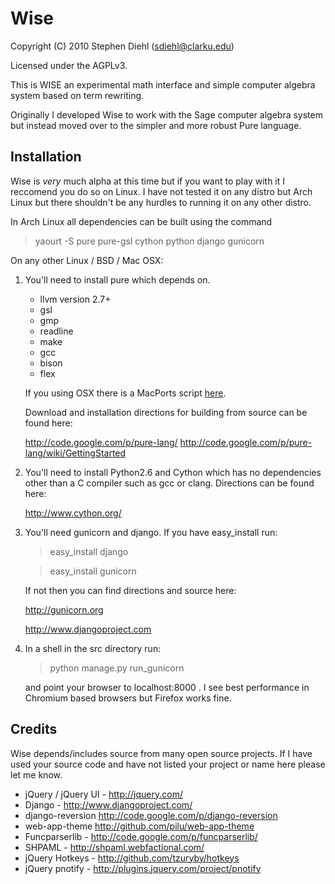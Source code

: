 # Wise  
Copyright (C) 2010 Stephen Diehl (<sdiehl@clarku.edu>)

Licensed under the AGPLv3.

This is WISE an experimental math interface and simple
computer algebra system based on term rewriting. 

Originally I developed Wise to work with the Sage computer algebra 
system but instead moved over to the simpler and more robust
Pure language.

## Installation

Wise is *very* much alpha at this time but if you want to play
with it I reccomend you do so on Linux. I have not tested it on
any distro but Arch Linux but there shouldn't be any hurdles to
running it on any other distro.

In Arch Linux all dependencies can be built using the command

>    yaourt -S pure pure-gsl cython python django gunicorn

On any other Linux / BSD / Mac OSX:

1.  You'll need to install pure which depends on.
    
    - llvm version 2.7+
    - gsl
    - gmp
    - readline
    - make
    - gcc
    - bison
    - flex

    If you using OSX there is a MacPorts script [here](http://trac.macports.org/export/71406/trunk/dports/lang/pure/Portfile).
    
    Download and installation directions for building from source can be found here:
        
    <http://code.google.com/p/pure-lang/>
    <http://code.google.com/p/pure-lang/wiki/GettingStarted>

2.  You'll need to install Python2.6 and Cython which has no dependencies other than a C compiler such as gcc or clang. Directions can be found here:

    <http://www.cython.org/>

3.  You'll need gunicorn and django. If you have easy_install run:

    >   easy_install django

    >   easy_install gunicorn

    If not then you can find directions and source here:

    <http://gunicorn.org>

    <http://www.djangoproject.com>

4.  In a shell in the src directory run:
    >    python manage.py run_gunicorn 

    and point your browser to
    localhost:8000 . I see best performance in Chromium based
    browsers but Firefox works fine.

## Credits 

Wise depends/includes source from many open source projects. If I have used your source code and have not listed your project or name here please let me know.

* jQuery / jQuery UI - <http://jquery.com/>
* Django - <http://www.djangoproject.com/>
* django-reversion <http://code.google.com/p/django-reversion>
* web-app-theme <http://github.com/pilu/web-app-theme>
* Funcparserlib - <http://code.google.com/p/funcparserlib/>
* SHPAML - <http://shpaml.webfactional.com/>
* jQuery Hotkeys - <http://github.com/tzuryby/hotkeys>
* jQuery pnotify - <http://plugins.jquery.com/project/pnotify>
